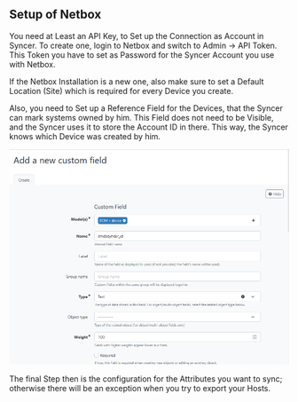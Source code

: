 ## Setup of Netbox
You need at Least an API Key, to Set up the Connection as Account in Syncer.
To create one, login to Netbox and switch to Admin → API Token.
This Token you have to set as Password for the Syncer Account you use with Netbox.

If the Netbox Installation is a new one, also make sure to set a Default Location (Site) which is required for every Device you create.

Also, you need to Set up a Reference Field for the Devices, that the Syncer can mark systems owned by him. This Field does not need to be Visible, and the Syncer uses it to store the Account ID in there. This way, the Syncer knows which Device was created by him. 

![](img/netbox_custom_field.png)

The final Step then is the configuration for the Attributes you want to sync; otherwise there will be an exception when you try to export your Hosts. 